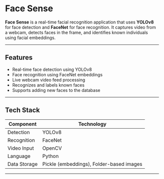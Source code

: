 # Face Sense

**Face Sense** is a real-time facial recognition application that uses **YOLOv8** for face detection and **FaceNet** for face recognition. It captures video from a webcam, detects faces in the frame, and identifies known individuals using facial embeddings.

---

## Features

- Real-time face detection using YOLOv8
- Face recognition using FaceNet embeddings
- Live webcam video feed processing
- Recognizes and labels known faces
- Supports adding new faces to the database

---

## Tech Stack

| Component       | Technology     |
|-----------------|----------------|
| Detection       | YOLOv8         |
| Recognition     | FaceNet        |
| Video Input     | OpenCV         |
| Language        | Python         |
| Data Storage    | Pickle (embeddings), Folder-based images |

---
